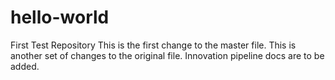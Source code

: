 # hello-world
First Test Repository
This is the first change to the master file.
This is another set of changes to the original file.
Innovation pipeline docs are to be added.
